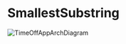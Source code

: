 # SmallestSubstring

![TimeOffAppArchDiagram](https://user-images.githubusercontent.com/36462985/222254418-ab8dc44d-d762-46b2-acce-97ca25567011.png)
